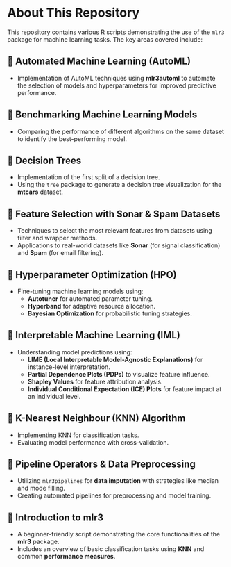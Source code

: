# About This Repository  

This repository contains various R scripts demonstrating the use of the `mlr3` package for machine learning tasks. The key areas covered include:  

## 🔹 Automated Machine Learning (AutoML)  
- Implementation of AutoML techniques using **mlr3automl** to automate the selection of models and hyperparameters for improved predictive performance.  

## 🔹 Benchmarking Machine Learning Models  
- Comparing the performance of different algorithms on the same dataset to identify the best-performing model.  

## 🔹 Decision Trees  
- Implementation of the first split of a decision tree.  
- Using the `tree` package to generate a decision tree visualization for the **mtcars** dataset.  

## 🔹 Feature Selection with Sonar & Spam Datasets  
- Techniques to select the most relevant features from datasets using filter and wrapper methods.  
- Applications to real-world datasets like **Sonar** (for signal classification) and **Spam** (for email filtering).  

## 🔹 Hyperparameter Optimization (HPO)  
- Fine-tuning machine learning models using:  
  - **Autotuner** for automated parameter tuning.  
  - **Hyperband** for adaptive resource allocation.  
  - **Bayesian Optimization** for probabilistic tuning strategies.  

## 🔹 Interpretable Machine Learning (IML)  
- Understanding model predictions using:  
  - **LIME (Local Interpretable Model-Agnostic Explanations)** for instance-level interpretation.  
  - **Partial Dependence Plots (PDPs)** to visualize feature influence.  
  - **Shapley Values** for feature attribution analysis.  
  - **Individual Conditional Expectation (ICE) Plots** for feature impact at an individual level.  

## 🔹 K-Nearest Neighbour (KNN) Algorithm  
- Implementing KNN for classification tasks.  
- Evaluating model performance with cross-validation.  

## 🔹 Pipeline Operators & Data Preprocessing  
- Utilizing `mlr3pipelines` for **data imputation** with strategies like median and mode filling.  
- Creating automated pipelines for preprocessing and model training.  

## 🔹 Introduction to mlr3  
- A beginner-friendly script demonstrating the core functionalities of the **mlr3** package.  
- Includes an overview of basic classification tasks using **KNN** and common **performance measures**.  
